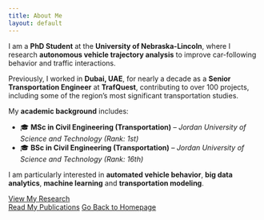 ```yaml
---
title: About Me
layout: default
---
```


I am a **PhD Student** at the **University of Nebraska-Lincoln**, where I research **autonomous vehicle trajectory analysis** to improve car-following behavior and traffic interactions.

Previously, I worked in **Dubai, UAE**, for nearly a decade as a **Senior Transportation Engineer** at **TrafQuest**, contributing to over 100 projects, including some of the region’s most significant transportation studies.

My **academic background** includes:
- 🎓 **MSc in Civil Engineering (Transportation)** – *Jordan University of Science and Technology (Rank: 1st)*
- 🎓 **BSc in Civil Engineering (Transportation)** – *Jordan University of Science and Technology (Rank: 16th)*

I am particularly interested in **automated vehicle behavior**, **big data analytics**, **machine learning** and **transportation modeling**.

[View My Research](research.md)  
[Read My Publications](publications.md)
[Go Back to Homepage](index.md)
